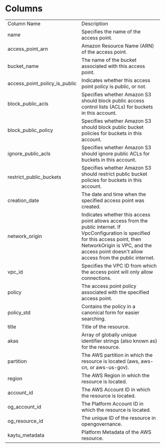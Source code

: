 # Columns  

<table>
	<tr><td>Column Name</td><td>Description</td></tr>
	<tr><td>name</td><td>Specifies the name of the access point.</td></tr>
	<tr><td>access_point_arn</td><td>Amazon Resource Name (ARN) of the access point.</td></tr>
	<tr><td>bucket_name</td><td>The name of the bucket associated with this access point.</td></tr>
	<tr><td>access_point_policy_is_public</td><td>Indicates whether this access point policy is public, or not.</td></tr>
	<tr><td>block_public_acls</td><td>Specifies whether Amazon S3 should block public access control lists (ACLs) for buckets in this account.</td></tr>
	<tr><td>block_public_policy</td><td>Specifies whether Amazon S3 should block public bucket policies for buckets in this account.</td></tr>
	<tr><td>ignore_public_acls</td><td>Specifies whether Amazon S3 should ignore public ACLs for buckets in this account.</td></tr>
	<tr><td>restrict_public_buckets</td><td>Specifies whether Amazon S3 should restrict public bucket policies for buckets in this account.</td></tr>
	<tr><td>creation_date</td><td>The date and time when the specified access point was created.</td></tr>
	<tr><td>network_origin</td><td>Indicates whether this access point allows access from the public internet. If VpcConfiguration is specified for this access point, then NetworkOrigin is VPC, and the access point doesn&#39;t allow access from the public internet.</td></tr>
	<tr><td>vpc_id</td><td>Specifies the VPC ID from which the access point will only allow connections.</td></tr>
	<tr><td>policy</td><td>The access point policy associated with the specified access point.</td></tr>
	<tr><td>policy_std</td><td>Contains the policy in a canonical form for easier searching.</td></tr>
	<tr><td>title</td><td>Title of the resource.</td></tr>
	<tr><td>akas</td><td>Array of globally unique identifier strings (also known as) for the resource.</td></tr>
	<tr><td>partition</td><td>The AWS partition in which the resource is located (aws, aws-cn, or aws-us-gov).</td></tr>
	<tr><td>region</td><td>The AWS Region in which the resource is located.</td></tr>
	<tr><td>account_id</td><td>The AWS Account ID in which the resource is located.</td></tr>
	<tr><td>og_account_id</td><td>The Platform Account ID in which the resource is located.</td></tr>
	<tr><td>og_resource_id</td><td>The unique ID of the resource in opengovernance.</td></tr>
	<tr><td>kaytu_metadata</td><td>Platform Metadata of the AWS resource.</td></tr>
</table>